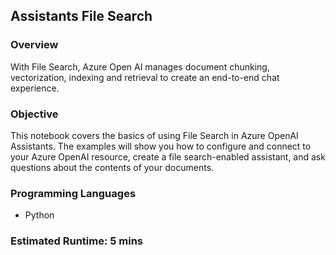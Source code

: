 
## Assistants File Search

### Overview

With File Search, Azure Open AI manages document chunking, vectorization, indexing and retrieval to create an end-to-end chat experience.

### Objective

This notebook covers the basics of using File Search in Azure OpenAI Assistants. The examples will show you how to configure and connect to your Azure OpenAI resource, create a file search-enabled assistant, and ask questions about the contents of your documents.

### Programming Languages

- Python

### Estimated Runtime: 5 mins